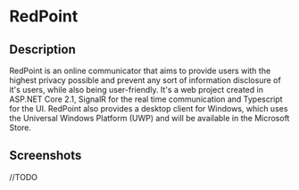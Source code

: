 # RedPoint

## Description
RedPoint is an online communicator that aims to provide users with the highest privacy possible and prevent any sort of information disclosure of it's users, while also being user-friendly.
It's a web project created in ASP.NET Core 2.1, SignalR for the real time communication and Typescript for the UI.
RedPoint also provides a desktop client for Windows, which uses the Universal Windows Platform (UWP) and will be available in the Microsoft Store.


## Screenshots
//TODO 
